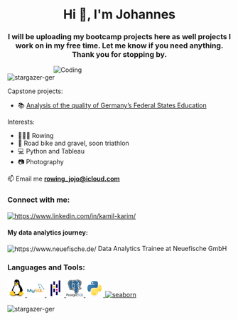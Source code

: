 <h1 align="center">Hi 👋, I'm Johannes</h1>
<h3 align="center">I will be uploading my bootcamp projects here as well projects I work on in my free time. Let me know if you need anything. Thank you for stopping by.</h3>
<img align="right" alt="Coding" width="400" src="https://cdn.dribbble.com/users/20368/screenshots/4012238/data_scene.gif">

<p align="left"> <img src="https://komarev.com/ghpvc/?username=stargazer-ger&label=Profile%20views&color=0e75b6&style=flat" alt="stargazer-ger" /> </p>



Capstone projects:

- 📚 [Analysis of the quality of Germany’s Federal States Education](https://drive.google.com/file/d/1CxjNwIpnYod1lH7TsPTD5vAY4bb1LoxB/view?usp=share_link)


Interests:
- 🚣🏻‍♂️ Rowing
- 🚴 Road bike and gravel, soon triathlon
- 💻 Python and Tableau
- 📷 Photography




📫 Email me **rowing_jojo@icloud.com**

<h3 align="left">Connect with me:</h3>
<p align="left">
<a href="https://www.linkedin.com/in/johannes-welsch-27429925a/" target="blank"><img align="center" src="https://raw.githubusercontent.com/rahuldkjain/github-profile-readme-generator/master/src/images/icons/Social/linked-in-alt.svg" alt="https://www.linkedin.com/in/kamil-karim/" height="30" width="40" /></a>
</p>

<h4 align="left"> My data analytics journey: </h4>
<p align="left"><img align="center" src="https://images.ctfassets.net/m8n66tuamygx/4hT1EuV1z7nnYGOBXOEWPz/006bf4419464bb53cffcaacb85f84199/metaimage.png" alt="https://www.neuefische.de/" height="30" width="40" /> Data Analytics Trainee at Neuefische GmbH </p>


<h3 align="left">Languages and Tools:</h3>
<p align="left"> </a> <a href="https://www.linux.org/" target="_blank" rel="noreferrer"> <img src="https://raw.githubusercontent.com/devicons/devicon/master/icons/linux/linux-original.svg" alt="linux" width="40" height="40"/> </a> <a href="https://www.mysql.com/" target="_blank" rel="noreferrer"> <img src="https://raw.githubusercontent.com/devicons/devicon/master/icons/mysql/mysql-original-wordmark.svg" alt="mysql" width="40" height="40"/> </a> <a href="https://pandas.pydata.org/" target="_blank" rel="noreferrer"> <img src="https://raw.githubusercontent.com/devicons/devicon/2ae2a900d2f041da66e950e4d48052658d850630/icons/pandas/pandas-original.svg" alt="pandas" width="40" height="40"/> </a> <a href="https://www.postgresql.org" target="_blank" rel="noreferrer"> <img src="https://raw.githubusercontent.com/devicons/devicon/master/icons/postgresql/postgresql-original-wordmark.svg" alt="postgresql" width="40" height="40"/> </a> <a href="https://www.python.org" target="_blank" rel="noreferrer"> <img src="https://raw.githubusercontent.com/devicons/devicon/master/icons/python/python-original.svg" alt="python" height="40"/> </a> <a href="https://seaborn.pydata.org/" target="_blank" rel="noreferrer"> <img src="https://seaborn.pydata.org/_images/logo-mark-lightbg.svg" alt="seaborn" width="40" height="40"/> </a> </p>

<p><img align="center" src="https://github-readme-stats.vercel.app/api/top-langs?username=stargazer-ger&show_icons=true&locale=en&layout=compact" alt="stargazer-ger" /></p>

<!--
**Stargazer-ger/Stargazer-ger** is a ✨ _special_ ✨ repository because its `README.md` (this file) appears on your GitHub profile.

Here are some ideas to get you started:

- 🔭 I’m currently working on ...
- 🌱 I’m currently learning ...
- 👯 I’m looking to collaborate on ...
- 🤔 I’m looking for help with ...
- 💬 Ask me about ...
- 📫 How to reach me: ...
- 😄 Pronouns: ...
- ⚡ Fun fact: ...
-->
